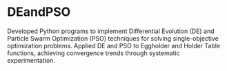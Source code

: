# DEandPSO
Developed Python programs to implement Differential Evolution (DE) and Particle Swarm Optimization (PSO) techniques for solving single-objective optimization problems. Applied DE and PSO to Eggholder and Holder Table functions, achieving convergence trends through systematic experimentation. 
